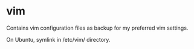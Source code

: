 # vim
Contains vim configuration files as backup for my preferred vim settings. 

On Ubuntu, symlink in /etc/vim/ directory. 
